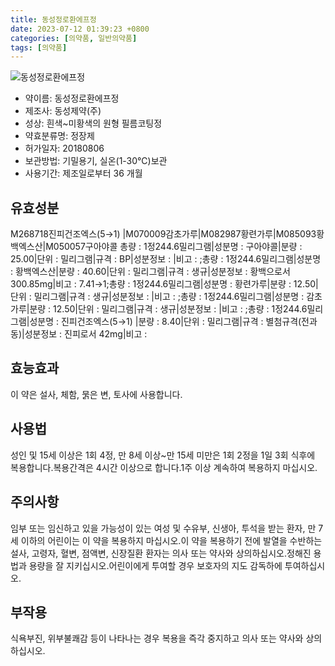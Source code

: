 ```yaml
---
title: 동성정로환에프정
date: 2023-07-12 01:39:23 +0800
categories: [의약품, 일반의약품]
tags: [의약품]
---
```

![동성정로환에프정](https://nedrug.mfds.go.kr/pbp/cmn/itemImageDownload/1MksuF0DXLY)

- 약이름: 동성정로환에프정
- 제조사: 동성제약(주)
- 성상: 흰색~미황색의 원형 필름코팅정
- 약효분류명: 정장제
- 허가일자: 20180806
- 보관방법: 기밀용기, 실온(1-30℃)보관
- 사용기간: 제조일로부터 36 개월
## 유효성분
M268718진피건조엑스(5→1) |M070009감초가루|M082987황련가루|M085093황백엑스산|M050057구아야콜
총량 : 1정244.6밀리그램|성분명 : 구아야콜|분량 : 25.00|단위 : 밀리그램|규격 : BP|성분정보 : |비고 : ;총량 : 1정244.6밀리그램|성분명 : 황백엑스산|분량 : 40.60|단위 : 밀리그램|규격 : 생규|성분정보 : 황백으로서 300.85mg|비고 : 7.41→1;총량 : 1정244.6밀리그램|성분명 : 황련가루|분량 : 12.50|단위 : 밀리그램|규격 : 생규|성분정보 : |비고 : ;총량 : 1정244.6밀리그램|성분명 : 감초가루|분량 : 12.50|단위 : 밀리그램|규격 : 생규|성분정보 : |비고 : ;총량 : 1정244.6밀리그램|성분명 : 진피건조엑스(5→1) |분량 : 8.40|단위 : 밀리그램|규격 : 별첨규격(전과동)|성분정보 : 진피로서 42mg|비고 :
## 효능효과
이 약은 설사, 체함, 묽은 변, 토사에 사용합니다.
## 사용법
성인 및 15세 이상은 1회 4정, 만 8세 이상~만 15세 미만은 1회 2정을 1일 3회 식후에 복용합니다.복용간격은 4시간 이상으로 합니다.1주 이상 계속하여 복용하지 마십시오.
## 주의사항
임부 또는 임신하고 있을 가능성이 있는 여성 및 수유부, 신생아, 투석을 받는 환자, 만 7세 이하의 어린이는 이 약을 복용하지 마십시오.이 약을 복용하기 전에 발열을 수반하는 설사, 고령자, 혈변, 점액변, 신장질환 환자는 의사 또는 약사와 상의하십시오.정해진 용법과 용량을 잘 지키십시오.어린이에게 투여할 경우 보호자의 지도 감독하에 투여하십시오.
## 부작용
식욕부진, 위부불쾌감 등이 나타나는 경우 복용을 즉각 중지하고 의사 또는 약사와 상의하십시오.
